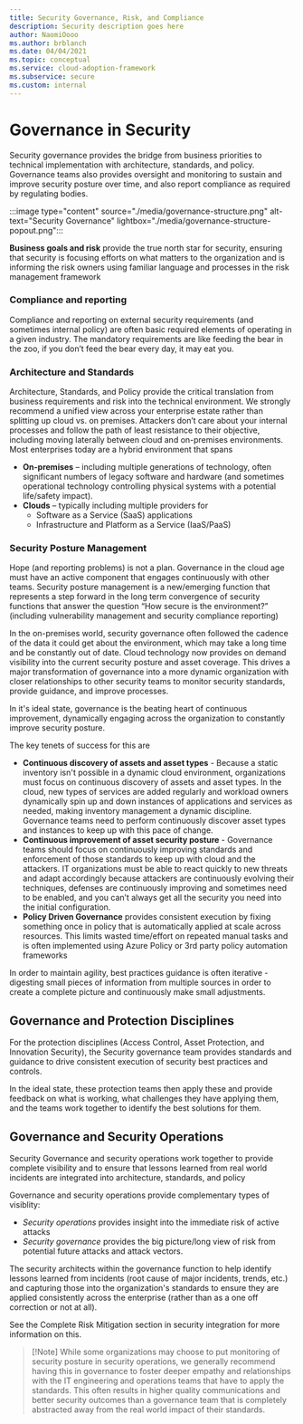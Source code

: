 ```yaml
---
title: Security Governance, Risk, and Compliance
description: Security description goes here
author: NaomiOooo
ms.author: brblanch
ms.date: 04/04/2021
ms.topic: conceptual
ms.service: cloud-adoption-framework
ms.subservice: secure
ms.custom: internal
---
```


# Governance in Security

Security governance provides the bridge from business priorities to technical implementation with architecture, standards, and policy. Governance teams also provides oversight and monitoring to sustain and improve security posture over time, and also report compliance as required by regulating bodies. 

:::image type="content" source="./media/governance-structure.png" alt-text="Security Governance" lightbox="./media/governance-structure-popout.png":::

**Business goals and risk** provide the true north star for security, ensuring that security is focusing efforts on what matters to the organization and is informing the risk owners using familiar language and processes in the risk management framework

### Compliance and reporting

Compliance and reporting on external security requirements (and sometimes internal policy) are often basic required elements of operating in a given industry. The mandatory requirements are like feeding the bear in the zoo, if you don’t feed the bear every day, it may eat you. 

### Architecture and Standards

Architecture, Standards, and Policy provide the critical translation from business requirements and risk into the technical environment. We strongly recommend a unified view across your enterprise estate rather than splitting up cloud vs. on premises. Attackers don’t care about your internal processes and follow the path of least resistance to their objective, including moving laterally between cloud and on-premises environments. Most enterprises today are a hybrid environment that spans 
 - **On-premises** – including multiple generations of technology, often significant numbers of legacy software and hardware (and sometimes operational technology controlling physical systems with a potential life/safety impact).
 - **Clouds** – typically including multiple providers for
   - Software as a Service (SaaS) applications
   - Infrastructure and Platform as a Service (IaaS/PaaS) 

### Security Posture Management

Hope (and reporting problems) is not a plan. Governance in the cloud age must have an active component that engages continuously with other teams. Security posture management is a new/emerging function that represents a step forward in the long term convergence of security functions that answer the question “How secure is the environment?” (including vulnerability management and security compliance reporting)

In the on-premises world, security governance often followed the cadence of the data it could get about the environment, which may take a long time and be constantly out of date. Cloud technology now provides on demand visibility into the current security posture and asset coverage. This drives a major transformation of governance into a more dynamic organization with closer relationships to other security teams to monitor security standards, provide guidance, and improve processes.

In it's ideal state, governance is the beating heart of continuous improvement, dynamically engaging across the organization to constantly improve security posture.

The key tenets of success for this are
 - **Continuous discovery of assets and asset types** - Because a static inventory isn't possible in a dynamic cloud environment, organizations must focus on continuous discovery of assets and asset types. In the cloud, new types of services are added regularly and workload owners dynamically spin up and down instances of applications and services as needed, making inventory management a dynamic discipline. Governance teams need to perform continuously discover asset types and instances to keep up with this pace of change. 
 - **Continuous improvement of asset security posture** - Governance teams should focus on continuously improving standards and enforcement of those standards to keep up with cloud and the attackers. IT organizations must be able to react quickly to new threats and adapt accordingly because attackers are continuously evolving their techniques, defenses are continuously improving and sometimes need to be enabled, and you can’t always get all the security you need into the initial configuration. 
 - **Policy Driven Governance** provides consistent execution by fixing something once in policy that is automatically applied at scale across resources. This limits wasted time/effort on repeated manual tasks and is often implemented using Azure Policy or 3rd party policy automation frameworks

In order to maintain agility, best practices guidance is often iterative - digesting small pieces of information from multiple sources in order to create a complete picture and continuously make small adjustments.

## Governance and Protection Disciplines

For the protection disciplines (Access Control, Asset Protection, and Innovation Security), the Security governance team provides standards and guidance to drive consistent execution of security best practices and controls. 

In the ideal state, these protection teams then apply these and provide feedback on what is working, what challenges they have applying them, and the teams work together to identify the best solutions for them.  

## Governance and Security Operations

Security Governance and security operations work together to provide complete visibility and to ensure that lessons learned from real world incidents are integrated into architecture, standards, and policy

Governance and security operations provide complementary types of visiblity:
 - *Security operations* provides insight into the immediate risk of active attacks
 - *Security governance* provides the big picture/long view of risk from potential future attacks and attack vectors. 

The security architects within the governance function to help identify lessons learned from incidents (root cause of major incidents, trends, etc.) and capturing those into the organization's standards to ensure they are applied consistently across the enterprise (rather than as a one off correction or not at all).

See the Complete Risk Mitigation section in security integration for more information on this. 

> [!Note] While some organizations may choose to put monitoring of security posture in security operations, we generally recommend having this in governance to foster deeper empathy and relationships with the IT engineering and operations teams that have to apply the standards. This often results in higher quality communications and better security outcomes than a governance team that is completely abstracted away from the real world impact of their standards. 
